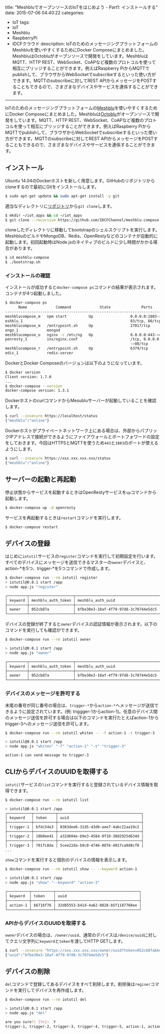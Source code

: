 title: "MeshbluでオープンソースのIoTをはじめよう - Part1: インストールする"
date: 2015-07-06 04:40:22
categories:
 - IoT
tags:
 - IoT
 - Meshblu
 - RaspberryPi
 - IDCFクラウド
description: IoTのためのメッセージングプラットフォームのMeshbluを使いやすくするためにDocker Composeにまとめました。MeshbluはOctobluがオープンソースで開発をしています。MeshbluはMQTT、HTTP REST、WebSocket、CoAPなど複数のプロトコルを使って相互にブリッジすることができます。例えばRaspberry PiからMQTTでpublishして、ブラウザからWebSocketでsubscribeするといった使い方ができます。MQTTのsubscribeに対してREST APIからメッセージをPOSTすることもできるので、さまざまなデバイスやサービスを連係することができます。
---

IoTのためのメッセージングプラットフォームの[Meshblu](https://github.com/octoblu/meshblu/)を使いやすくするためにDocker Composeにまとめました。Meshbluは[Octoblu](https://octoblu.com/)がオープンソースで開発をしています。MQTT、HTTP REST、WebSocket、CoAPなど複数のプロトコルを使って相互にブリッジすることができます。例えばRaspberry PiからMQTTでpublishして、ブラウザからWebSocketでsubscribeするといった使い方ができます。MQTTのsubscribeに対してREST APIからメッセージをPOSTすることもできるので、さまざまなデバイスやサービスを連係することができます。

<!-- more -->

## インストール

Ubuntu 14.04のDockerホストを新しく用意します。GitHubのリポジトリからcloneするので最初にGitをインストールします。

```sh
$ sudo apt-get update && sudo apt-get install -y git
```

適当なディレクトリに[リポジトリ](https://github.com/IDCFChannel/meshblu-compose)から`git clone`します。

```sh
$ mkdir ~/iot_apps && cd ~/iot_apps
$ git clone --recursive https://github.com/IDCFChannel/meshblu-compose
```

cloneしたディレクトリに移動してbootstrapのシェルスクリプトを実行します。MeshbluのビルドやMongoDB、Redis、OpenRestyなどのコンテナが自動的に起動します。初回起動時はNode.jsのネイティブのビルドに少し時間がかかる場合があります。

```sh
$ cd meshblu-compose
$ ./bootstrap.sh
```

### インストールの確認

インストールが成功すると`docker-compose ps`コマンドの結果が表示されます。コンテナが4つ起動しました。

```sh
$ docker-compose ps
      Name             Command             State              Ports
-------------------------------------------------------------------------
meshblucompose_m   npm start          Up                 0.0.0.0:1883->18
eshblu_1                                                 83/tcp, 80/tcp
meshblucompose_m   /entrypoint.sh     Up                 27017/tcp
ongo_1             mongod
meshblucompose_o   nginx -c /etc/ng   Up                 0.0.0.0:443->443
penresty_1         inx/nginx.conf                        /tcp, 0.0.0.0:80
                                                         ->80/tcp
meshblucompose_r   /entrypoint.sh     Up                 6379/tcp
edis_1             redis-server
```

DockerとDocker Composeのバージョンは以下のようになっています。

```bash
$ docker version
Client version: 1.7.0
...
$ docker-compose --version
docker-compose version: 1.3.1
```

DockerホストのcurlコマンドからMesubluサーバーが起動していることを確認します。

```sh
$ curl --insecure https://localhost/status
{"meshblu":"online"}
```

Dockerホストがプライベートネットワーク上にある場合は、外部からパブリックIPアドレスで接続ができるようにファイアウォールとポートフォワードの設定をしておきます。今回はHTTPSとMQTTを使うため`443`と`1883`のポートが使えるようにします。

```sh
$ curl --insecure https://xxx.xxx.xxx.xxx/status
{"meshblu":"online"}
```

## サーバーの起動と再起動

停止状態からサービスを起動するときはOpenRestyサービスを`up`コマンドから起動します。

```bash
$ docker-compose up -d openresty
```

サービスを再起動するときは`restart`コマンドを実行します。

```bash
$ docker-compose restart
```

## デバイスの登録

はじめに`iotutil`サービスの`register`コマンドを実行して初期設定を行います。すべてのデバイスにメッセージを送信できるマスターの`owner`デバイスと、action-*を5つ、trigger-*を5つコマンドで作成します。

```sh
$ docker-compose run --rm iotutil register
> iotutil@0.0.1 start /app
> node app.js "register"

┌─────────┬────────────────────┬──────────────────────────────────────┐
│ keyword │ meshblu_auth_token │ meshblu_auth_uuid                    │
├─────────┼────────────────────┼──────────────────────────────────────┤
│ owner   │ 052cb87a           │ bfbe30e3-18af-4f79-97d8-3c70744e5dc5 │
└─────────┴────────────────────┴──────────────────────────────────────┘
```

デバイスの登録が終了すると`owner`デバイスの認証情報が表示されます。以下のコマンドを実行しても確認ができます。

```sh
$ docker-compose run --rm iotutil owner

> iotutil@0.0.1 start /app
> node app.js "owner"

┌─────────┬────────────────────┬──────────────────────────────────────┐
│ keyword │ meshblu_auth_token │ meshblu_auth_uuid                    │
├─────────┼────────────────────┼──────────────────────────────────────┤
│ owner   │ 052cb87a           │ bfbe30e3-18af-4f79-97d8-3c70744e5dc5 │
└─────────┴────────────────────┴──────────────────────────────────────┘
```

### デバイスのメッセージを許可する

末尾の番号が同じ番号の場合は、`trigger-*`から`action-*`へメッセージが送信できるように設定されています。(例: triggger-1からaction-1)。任意のデバイス間のメッセージ送信を許可する場合は以下のコマンドを実行たとえばaction-1からtrigger-3へのメッセージ送信を許可します。

```sh
$ docker-compose run --rm iotutil whiten -- -f action-1 -t trigger-3

> iotutil@0.0.1 start /app
> node app.js "whiten" "-f" "action-1" "-t" "trigger-3"

action-1 can send message to trigger-3
```

## CLIからデバイスのUUIDを取得する

`iotutil`サービスの`list`コマンドを実行すると登録されているデバイス情報を取得できます。

```sh
$ docker-compose run --rm iotutil list

> iotutil@0.0.1 start /app
┌───────────┬──────────┬──────────────────────────────────────┐
│ keyword   │ token    │ uuid                                 │
├───────────┼──────────┼──────────────────────────────────────┤
│ trigger-1 │ bfdc54e3 │ 8383dee6-31d5-43d0-aee7-4abc21aa19c2 │
├───────────┼──────────┼──────────────────────────────────────┤
│ trigger-2 │ 18b0ee41 │ a32d604e-b9e3-4584-9f10-30d2925d634d │
├───────────┼──────────┼──────────────────────────────────────┤
│ trigger-3 │ 701fc8da │ 5cee22da-b9c0-4746-8876-4017ca0d8cf0 │
...
```

`show`コマンドを実行すると個別のデバイスの情報を表示します。

```sh
$ docker-compose run --rm iotutil show -- --keyword action-1

> iotutil@0.0.1 start /app
> node app.js "show" "--keyword" "action-3"

┌──────────┬──────────┬──────────────────────────────────────┐
│ keyword  │ token    │ uuid                                 │
├──────────┼──────────┼──────────────────────────────────────┤
│ action-1 │ b6716f76 │ 32d85553-b41d-4a62-8828-b5f1187768ee │
└──────────┴──────────┴──────────────────────────────────────┘
```

### APIからデバイスのUUIDを取得する

`owner`デバイスの場合は、`/owner/uuid`、通常のデバイスは`/device/uuid`に対してクエリ文字列に`keyword`と`token`を渡してHTTP GETします。

```sh
$ curl --insecure "https://xxx.xxx.xxx.xxx/owner/uuid?token=052cb87a&keyword=owner"
{"uuid":"bfbe30e3-18af-4f79-97d8-3c70744e5dc5"}
```

## デバイスの削除

`del`コマンドで登録してあるデバイスをすべて削除します。削除後は`regiser`コマンドを実行してデバイスを再作成します。

```sh
$ docker-compose run --rm iotutil del

> iotutil@0.0.1 start /app
> node app.js "del"

are you sure?: [Yn]:  Y
trigger-1, trigger-2, trigger-3, trigger-4, trigger-5, action-1, action-2, action-3, action-4, action-5, owner are deleted.
```
